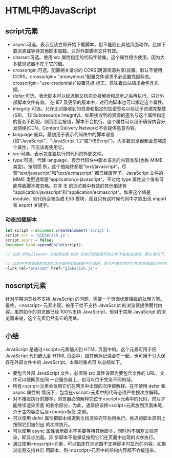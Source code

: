 # HTML中的JavaScript

## script元素

- async:可选。表示应该立即开始下载脚本，但不能阻止其他页面动作，比如下载资源或等待其他脚本加载。只对外部脚本文件有效。
- charset:可选。使用 src 属性指定的代码字符集。这个属性很少使用，因为大多数浏览器不在乎它的值。
- crossorigin:可选。配置相关请求的 CORS(跨源资源共享)设置。默认不使用 CORS。crossorigin= "anonymous"配置文件请求不必设置凭据标志。crossorigin="use-credentials"设置凭据 标志，意味着出站请求会包含凭据。
- defer:可选。表示脚本可以延迟到文档完全被解析和显示之后再执行。只对外部脚本文件有效。 在 IE7 及更早的版本中，对行内脚本也可以指定这个属性。
- integrity:可选。允许比对接收到的资源和指定的加密签名以验证子资源完整性(SRI， 12 Subresource Integrity)。如果接收到的资源的签名与这个属性指定的签名不匹配，则页面会报错，脚本不会执行。这个属性可以用于确保内容分发网络(CDN，Content Delivery Network)不会提供恶意内容。
- language:废弃。最初用于表示代码块中的脚本语言(如"JavaScript"、"JavaScript 1.2"或"VBScript")。大多数浏览器都会忽略这个属性，不应该再使用它。
- src:可选。表示包含要执行的代码的外部文件。
- type:可选。代替 language，表示代码块中脚本语言的内容类型(也称 MIME 类型)。按照惯 例，这个值始终都是"text/javascript"，尽管"text/javascript"和"text/ecmascript" 都已经废弃了。JavaScript 文件的 MIME 类型通常是"application/x-javascript"，不过给 type 属性这个值有可能导致脚本被忽略。在非 IE 的浏览器中有效的其他值还有 "application/javascript"和"application/ecmascript"。如果这个值是 module，则代码会被当成 ES6 模块，而且只有这时候代码中才能出现 import 和 export 关键字。

### 动态加载脚本
```js
let script = document.createElement('script');
script.src = 'gibberish.js';
script.async = false;
document.head.appendChild(script);

// 在把 HTMLElement 元素添加到 DOM 且执行到这段代码之前不会发送请求。默认情况下， 以这种方式创建的<script>元素是以异步方式加载的，相当于添加了 async 属性。不过这样做可能会 有问题，因为所有浏览器都支持 createElement()方法，但不是所有浏览器都支持 async 属性。因此，如果要统一动态脚本的加载行为，可以明确将其设置为同步加载

// 以这种方式获取的资源对浏览器预加载器是不可见的。这会严重影响它们在资源获取队列中的优先 级。根据应用程序的工作方式以及怎么使用，这种方式可能会严重影响性能。要想让预加载器知道这些 动态请求文件的存在，可以在文档头部显式声明它们:
<link rel="preload" href="gibberish.js">
```

## noscript元素
针对早期浏览器不支持 JavaScript 的问题，需要一个页面优雅降级的处理方案。最终，\<noscript> 元素出现，被用于给不支持 JavaScript 的浏览器提供替代内容。虽然如今的浏览器已经 100%支持 JavaScript，但对于禁用 JavaScript 的浏览器来说，这个元素仍然有它的用处。

## 小结
JavaScript 是通过\<script>元素插入到 HTML 页面中的。这个元素可用于把 JavaScript 代码嵌入到 HTML 页面中，跟其他标记混合在一起，也可用于引入保存在外部文件中的 JavaScript。本章的重点可 以总结如下。
- 要包含外部 JavaScript 文件，必须将 src 属性设置为要包含文件的 URL。文件可以跟网页在同 一台服务器上，也可以位于完全不同的域。
- 所有\<script>元素会依照它们在网页中出现的次序被解释。在不使用 defer 和 async 属性的 情况下，包含在\<script>元素中的代码必须严格按次序解释。
- 对不推迟执行的脚本，浏览器必须解释完位于\<script>元素中的代码，然后才能继续渲染页面 的剩余部分。为此，通常应该把\<script>元素放到页面末尾，介于主内容之后及\</body>标签 之前。
- 可以使用 defer 属性把脚本推迟到文档渲染完毕后再执行。推迟的脚本原则上按照它们被列出 的次序执行。
- 可以使用 async 属性表示脚本不需要等待其他脚本，同时也不阻塞文档渲染，即异步加载。异 步脚本不能保证按照它们在页面中出现的次序执行。
- 通过使用\<noscript>元素，可以指定在浏览器不支持脚本时显示的内容。如果浏览器支持并启 用脚本，则\<noscript>元素中的任何内容都不会被渲染。